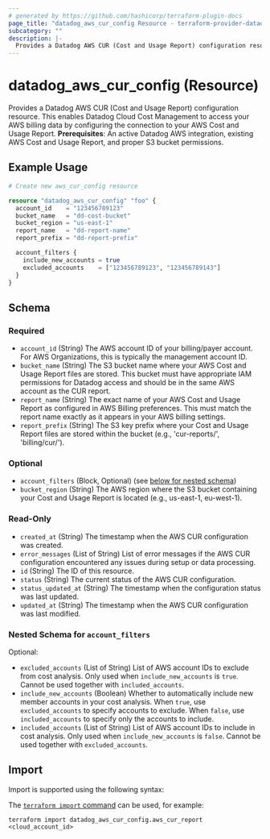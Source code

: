 ```yaml
---
# generated by https://github.com/hashicorp/terraform-plugin-docs
page_title: "datadog_aws_cur_config Resource - terraform-provider-datadog"
subcategory: ""
description: |-
  Provides a Datadog AWS CUR (Cost and Usage Report) configuration resource. This enables Datadog Cloud Cost Management to access your AWS billing data by configuring the connection to your AWS Cost and Usage Report. Prerequisites: An active Datadog AWS integration, existing AWS Cost and Usage Report, and proper S3 bucket permissions.
---
```


# datadog_aws_cur_config (Resource)

Provides a Datadog AWS CUR (Cost and Usage Report) configuration resource. This enables Datadog Cloud Cost Management to access your AWS billing data by configuring the connection to your AWS Cost and Usage Report. **Prerequisites**: An active Datadog AWS integration, existing AWS Cost and Usage Report, and proper S3 bucket permissions.

## Example Usage

```terraform
# Create new aws_cur_config resource

resource "datadog_aws_cur_config" "foo" {
  account_id    = "123456789123"
  bucket_name   = "dd-cost-bucket"
  bucket_region = "us-east-1"
  report_name   = "dd-report-name"
  report_prefix = "dd-report-prefix"

  account_filters {
    include_new_accounts = true
    excluded_accounts    = ["123456789123", "123456789143"]
  }
}
```

<!-- schema generated by tfplugindocs -->
## Schema

### Required

- `account_id` (String) The AWS account ID of your billing/payer account. For AWS Organizations, this is typically the management account ID.
- `bucket_name` (String) The S3 bucket name where your AWS Cost and Usage Report files are stored. This bucket must have appropriate IAM permissions for Datadog access and should be in the same AWS account as the CUR report.
- `report_name` (String) The exact name of your AWS Cost and Usage Report as configured in AWS Billing preferences. This must match the report name exactly as it appears in your AWS billing settings.
- `report_prefix` (String) The S3 key prefix where your Cost and Usage Report files are stored within the bucket (e.g., 'cur-reports/', 'billing/cur/').

### Optional

- `account_filters` (Block, Optional) (see [below for nested schema](#nestedblock--account_filters))
- `bucket_region` (String) The AWS region where the S3 bucket containing your Cost and Usage Report is located (e.g., us-east-1, eu-west-1).

### Read-Only

- `created_at` (String) The timestamp when the AWS CUR configuration was created.
- `error_messages` (List of String) List of error messages if the AWS CUR configuration encountered any issues during setup or data processing.
- `id` (String) The ID of this resource.
- `status` (String) The current status of the AWS CUR configuration.
- `status_updated_at` (String) The timestamp when the configuration status was last updated.
- `updated_at` (String) The timestamp when the AWS CUR configuration was last modified.

<a id="nestedblock--account_filters"></a>
### Nested Schema for `account_filters`

Optional:

- `excluded_accounts` (List of String) List of AWS account IDs to exclude from cost analysis. Only used when `include_new_accounts` is `true`. Cannot be used together with `included_accounts`.
- `include_new_accounts` (Boolean) Whether to automatically include new member accounts in your cost analysis. When `true`, use `excluded_accounts` to specify accounts to exclude. When `false`, use `included_accounts` to specify only the accounts to include.
- `included_accounts` (List of String) List of AWS account IDs to include in cost analysis. Only used when `include_new_accounts` is `false`. Cannot be used together with `excluded_accounts`.

## Import

Import is supported using the following syntax:

The [`terraform import` command](https://developer.hashicorp.com/terraform/cli/commands/import) can be used, for example:

```shell
terraform import datadog_aws_cur_config.aws_cur_report <cloud_account_id>
```

